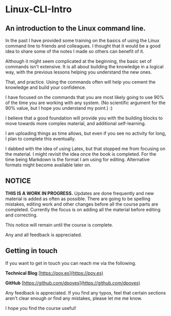 # Linux-CLI-Intro

## An introduction to the Linux command line.

In the past I have provided some training on the basics of using the Linux command line to friends and colleagues. I thought that it would be a good idea to share some of the notes I made so others can benefit of it.

Although it might seem complicated at the beginning, the basic set of commands isn't extensive. It is all about building the knowledge in a logical way, with the previous lessons helping you understand the new ones.

That, and practice. Using the commands often will help you cement the knowledge and build your confidence.

I have focused on the commands that you are most likely going to use 90% of the time you are working with any system. \(No scientific argument for the 90% value, but I hope you understand my point.\) :\)

I believe that a good foundation will provide you with the building blocks to move towards more complex material, and additional self-learning.

I am uploading things as time allows, but even if you see no activity for long, I plan to complete this eventually.

I dabbed with the idea of using Latex, but that stopped me from focusing on the material. I might revisit the idea once the book is completed. For the time being Markdown is the format I am using for editing. Alternative formats might become available later on.

## NOTICE

**THIS IS A WORK IN PROGRESS.** Updates are done frequently and new material is added as often as possible. There are going to be spelling mistakes, editing work and other changes before all the course parts are completed. Currently the focus is on adding all the material before editing and correcting.

This notice will remain until the course is complete.

Any and all feedback is appreciated.

## Getting in touch

If you want to get in touch you can reach me via the following.

**Technical Blog** [https://pov.es](https://pov.es)

**GitHub** [https://github.com/dpoves](https://github.com/dpoves)

Any feedback is appreciated. If you find any typos, feel that certain sections aren't clear enough or find any mistakes, please let me me know.

I hope you find the course useful!

